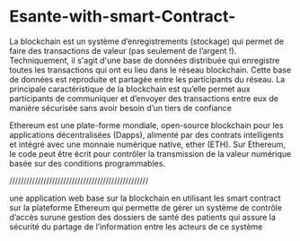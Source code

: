 # Esante-with-smart-Contract-
La blockchain est un système d’enregistrements (stockage) qui permet de faire des transactions de valeur (pas seulement de l’argent !). Techniquement, il s'agit d'une
base de données distribuée qui enregistre toutes les transactions qui ont eu lieu dans le réseau blockchain. Cette base de données est reproduite et partagée entre les
participants du réseau. La principale caractéristique de la blockchain est qu’elle permet aux participants de communiquer et d’envoyer des transactions
entre eux de manière sécurisée sans avoir besoin d’un tiers de confiance 

Ethereum est une plate-forme mondiale, open-source blockchain pour les applications décentralisées (Dapps), alimenté par des contrats intelligents et intégré avec une 
monnaie numérique native, ether (ETH). Sur Ethereum, le code peut être écrit pour contrôler la transmission de la valeur numérique basée sur des conditions programmables. 

/////////////////////////////////////////////////

une application web base sur la blockchain en utilisant les smart contract sur la plateforme Ethereum qui permette de gérer un système de contrôle d’accès
surune gestion des dossiers de santé des patients qui assure la sécurité du partage de l’information entre les acteurs de ce système
